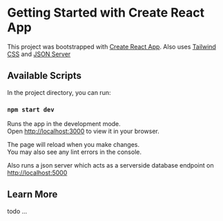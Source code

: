 # Getting Started with Create React App

This project was bootstrapped with [Create React App](https://github.com/facebook/create-react-app).
Also uses [Tailwind CSS](https://github.com/tailwindlabs/tailwindcss) and [JSON Server](https://github.com/typicode/json-server)

## Available Scripts

In the project directory, you can run:

### `npm start dev`

Runs the app in the development mode.\
Open [http://localhost:3000](http://localhost:3000) to view it in your browser.

The page will reload when you make changes.\
You may also see any lint errors in the console.

Also runs a json server which acts as a serverside database endpoint on [http://localhost:5000](http://localhost:5000)

## Learn More

todo ...

